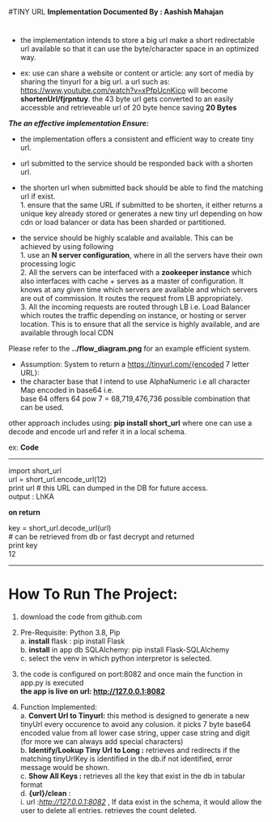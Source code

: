 #TINY URL
**Implementation Documented By : Aashish Mahajan**
#
* the implementation intends to store a big url make a short redirectable url available so that it can use the byte/character space in an optimized way. 

* ex: use can share a website or content or article: any sort of media by sharing the tinyurl for a big url. a url such as:
https://www.youtube.com/watch?v=xPfpUcnKico will become **shortenUrl/fjrpntuy**. the 43 byte url gets converted to an easily accessble and retrieveable url of 20 byte hence saving **20 Bytes**


_**The an effective implementation Ensure:**_
* the implementation offers a consistent and efficient way to create tiny url. 
* url submitted to the service should be responded back with a shorten url. 
* the shorten url when submitted back should be able to find the matching url if exist.<br> 1. ensure that the same URL if submitted to be shorten, it either returns a unique key already stored or generates a new tiny url depending on how cdn or load balancer or data has been sharded or partitioned.

* the service should be highly scalable and available. This can be achieved by using following <br> 1. use an **N server configuration**, where in all the servers have their own processing logic <br> 2. All the servers can be interfaced with a **zookeeper instance** which also interfaces with cache + serves as a master of configuration. It knows at any given time which servers are available and which servers are out of commission. It routes the request from LB appropriately.
<br> 3. All the incoming requests are routed through LB i.e. Load Balancer which routes the traffic depending on instance, or hosting or server location. This is to ensure that all the service is highly available, and are available through local CDN 



Please refer to the **../flow_diagram.png** for an example efficient system.
* Assumption: System to return a https://tinyurl.com/{encoded 7 letter URL}:
* the character base that I intend to use AlphaNumeric i.e all character Map encoded in base64 i.e.<br> base 64 offers 64 pow 7 = 68,719,476,736 possible combination that can be used.   
       
other approach includes using: **pip install short_url** where one can use a decode and encode url and refer it in a local schema. 


ex: **Code**
******
import short_url <br>
url = short_url.encode_url(12) <br>
print url  # this URL can dumped in the DB for future access.<br>
output : LhKA


**on return**
 
key = short_url.decode_url(url) <br> # can be retrieved from db or fast decrypt and returned <br>
print key <br>
12 <br>

********
# **How To Run The Project:**
1. download the code from github.com 
2. Pre-Requisite: Python 3.8, Pip <br> a. **install** flask : pip install Flask <br> b. **install** in app db SQLAlchemy: pip install Flask-SQLAlchemy <br>c. select the venv in which python interpretor is selected.
   
3. the code is configured on port:8082 and once main the function in app.py is executed <br> **the app is live on url: http://127.0.0.1:8082**
4. Function Implemented: <br>
a. **Convert Url to Tinyurl:** 
    this method is designed to generate a new tinyUrl every occurence to avoid any colusion. it picks 7 byte base64 encoded value from all lower case string, upper case string and digit (for more we can always add special characters)<br>
b. **Identify/Lookup Tiny Url to Long :** retrieves and redirects if the matching tinyUrlKey is identified in the db.if not identified, error message would be shown. <br/>
c. **Show All Keys :** retrieves all the key that exist in the db in tabular format <br>
d. **{url}/clean** : <br> i. url :_http://127.0.0.1:8082_   , If data exist in the schema, it would allow the user to delete all entries. retrieves the count deleted. 
 
 
